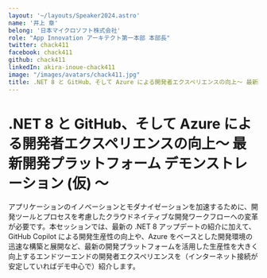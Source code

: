 ```yaml
---
layout: '~/layouts/Speaker2024.astro'
name: '井上 章'
belong: '日本マイクロソフト株式会社'
role: "App Innovation アーキテクト第一本部 本部長"
twitter: chack411
facebook: chack411
github: chack411
linkedIn: akira-inoue-chack411
image: "/images/avatars/chack411.jpg"
title: .NET 8 と GitHub、そして Azure による開発者エクスペリエンスの向上～ 最新開発プラットフォーム デモンストレーション (仮) ～
---
```


# .NET 8 と GitHub、そして Azure による開発者エクスペリエンスの向上～ 最新開発プラットフォーム デモンストレーション (仮) ～

アプリケーションのイノベーションとモダナイゼーションを加速するために、開発ツールとプロセスを考慮したクラウドネイティブな開発ワークフローへの変革が必要です。本セッションでは、最新の .NET 8 アップデートの紹介に加えて、GitHub Copilot による開発生産性の向上や、Azure をベースとした開発環境の迅速な構築と展開など、最新の開発プラットフォームを活用した生産性を大きく向上するエンドツーエンドの開発者エクスペリエンスを（インターネット接続が安定していればデモ中心で）紹介します。
